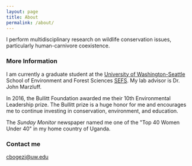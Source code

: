 ```yaml
---
layout: page
title: About
permalink: /about/
---
```


I perform multidisciplinary research on wildlife conservation issues, particularly human-carnivore coexistence.

### More Information

I am currently a graduate student at the [University of Washington-Seattle](http:/www.uw.edu) School of Environment and Forest Sciences [SEFS](http://www.cfr.washington.edu/). My lab advisor is Dr. John Marzluff.

In 2016, the Bullitt Foundation awarded me their 10th Environmental Leadership prize. The Bullitt prize is a huge honor for me and encourages me to continue investing in conservation, environment, and education.

The *Sunday Monitor* newspaper named me one of the "Top 40 Women Under 40" in my home country of Uganda.

### Contact me

[cbogezi@uw.edu](mailto:cbogezi@uw.edu)
